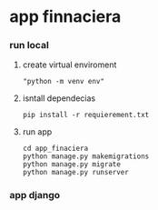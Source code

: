 # app finnaciera

### run local

1. create virtual enviroment

    ```"python -m venv env" ```

2. isntall dependecias

    ```pip install -r requierement.txt ```

3. run app
    ```
    cd app_finaciera 
    python manage.py makemigrations
    python manage.py migrate
    python manage.py runserver

    ```

### app django
